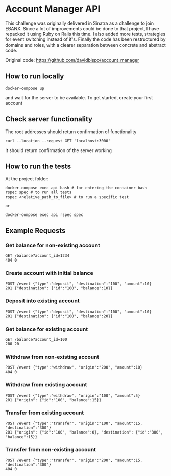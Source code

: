 # Account Manager API
This challenge was originally delivered in Sinatra as a challenge to join 
EBANX. Since a lot of improvements could be done to that project,
I have repacked it using Ruby on Rails this time. I also added more 
tests, strategies for event switching instead of if's. Finally the 
code has been restructured by domains and roles, with a clearer 
separation between concrete and abstract code.

Original code: https://github.com/davidbispo/account_manager

## How to run locally
```
docker-compose up
```
and wait for the server to be available. To get started, create your first account
## Check server functionality
The root addresses should return confirmation of functionality
```
curl --location --request GET 'localhost:3000'
```
It should return confirmation of the server working

## How to run the tests
At the project folder:
```
docker-compose exec api bash # for entering the container bash
rspec spec # to run all tests
rspec <relative_path_to_file> # to run a specific test

or

docker-compose exec api rspec spec 
```
## Example Requests
### Get balance for non-existing account
```
GET /balance?account_id=1234
404 0
```
### Create account with initial balance
```
POST /event {"type":"deposit", "destination":"100", "amount":10}
201 {"destination": {"id":"100", "balance":10}}
```
### Deposit into existing account
```
POST /event {"type":"deposit", "destination":"100", "amount":10}
201 {"destination": {"id":"100", "balance":20}}
```
### Get balance for existing account
```
GET /balance?account_id=100
200 20
```
### Withdraw from non-existing account
```
POST /event {"type":"withdraw", "origin":"200", "amount":10}
404 0
```
### Withdraw from existing account
```
POST /event {"type":"withdraw", "origin":"100", "amount":5}
201 {"origin": {"id":"100", "balance":15}}
```
### Transfer from existing account
```
POST /event {"type":"transfer", "origin":"100", "amount":15, "destination":"300"}
201 {"origin": {"id":"100", "balance":0}, "destination": {"id":"300", "balance":15}}
```
### Transfer from non-existing account
```
POST /event {"type":"transfer", "origin":"200", "amount":15, "destination":"300"}
404 0
```





